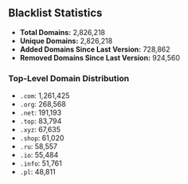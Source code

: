 ## Blacklist Statistics

- **Total Domains:** 2,826,218
- **Unique Domains:** 2,826,218
- **Added Domains Since Last Version:** 728,862
- **Removed Domains Since Last Version:** 924,560

### Top-Level Domain Distribution

-  `.com`: 1,261,425
-  `.org`: 268,568
-  `.net`: 191,193
-  `.top`: 83,794
-  `.xyz`: 67,635
-  `.shop`: 61,020
-  `.ru`: 58,557
-  `.io`: 55,484
-  `.info`: 51,761
-  `.pl`: 48,811

